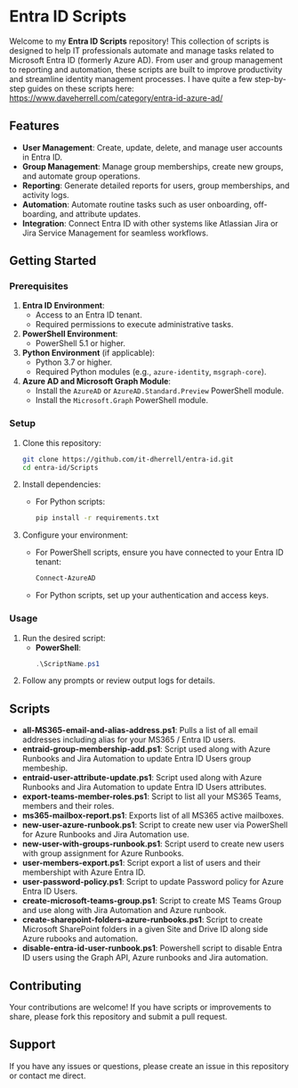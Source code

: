 # Entra ID Scripts

Welcome to my **Entra ID Scripts** repository! This collection of scripts is designed to help IT professionals automate and manage tasks related to Microsoft Entra ID (formerly Azure AD). From user and group management to reporting and automation, these scripts are built to improve productivity and streamline identity management processes.  I have quite a few step-by-step guides on these scripts here: https://www.daveherrell.com/category/entra-id-azure-ad/

## Features

- **User Management**: Create, update, delete, and manage user accounts in Entra ID.
- **Group Management**: Manage group memberships, create new groups, and automate group operations.
- **Reporting**: Generate detailed reports for users, group memberships, and activity logs.
- **Automation**: Automate routine tasks such as user onboarding, off-boarding, and attribute updates.
- **Integration**: Connect Entra ID with other systems like Atlassian Jira or Jira Service Management for seamless workflows.

## Getting Started

### Prerequisites

1. **Entra ID Environment**:
   - Access to an Entra ID tenant.
   - Required permissions to execute administrative tasks.
2. **PowerShell Environment**:
   - PowerShell 5.1 or higher.
3. **Python Environment** (if applicable):
   - Python 3.7 or higher.
   - Required Python modules (e.g., `azure-identity`, `msgraph-core`).
4. **Azure AD and Microsoft Graph Module**:
   - Install the `AzureAD` or `AzureAD.Standard.Preview` PowerShell module.
   - Install the `Microsoft.Graph` PowerShell module.

### Setup

1. Clone this repository:
   ```bash
   git clone https://github.com/it-dherrell/entra-id.git
   cd entra-id/Scripts
   ```

2. Install dependencies:
   - For Python scripts:
     ```bash
     pip install -r requirements.txt
     ```

3. Configure your environment:
   - For PowerShell scripts, ensure you have connected to your Entra ID tenant:
     ```powershell
     Connect-AzureAD
     ```
   - For Python scripts, set up your authentication and access keys.

### Usage

1. Run the desired script:
   - **PowerShell**:
     ```powershell
     .\ScriptName.ps1

2. Follow any prompts or review output logs for details.

## Scripts

- **all-MS365-email-and-alias-address.ps1**: Pulls a list of all email addresses including alias for your MS365 / Entra ID users. 
- **entraid-group-membership-add.ps1**: Script used along with Azure Runbooks and Jira Automation to update Entra ID Users group membeship.
- **entraid-user-attribute-update.ps1**: Script used along with Azure Runbooks and Jira Automation to update Entra ID Users attributes.
- **export-teams-member-roles.ps1**: Script to list all your MS365 Teams, members and their roles. 
- **ms365-mailbox-report.ps1**: Exports list of all MS365 active mailboxes.
- **new-user-azure-runbook.ps1**: Script to create new user via PowerShell for Azure Runbooks and Jira Automation use.
- **new-user-with-groups-runbook.ps1**: Script userd to create new users with group assignment for Azure Runbooks.
- **user-members-export.ps1**: Script export a list of users and their membershipt with Azure Entra ID.
- **user-password-policy.ps1**: Script to update Password policy for Azure Entra ID Users.
- **create-microsoft-teams-group.ps1**: Script to create MS Teams Group and use along with Jira Automation and Azure runbook.
- **create-sharepoint-folders-azure-runbooks.ps1**: Script to create Microsoft SharePoint folders in a given Site and Drive ID along side Azure rubooks and automation.
- **disable-entra-id-user-runbook.ps1**: Powershell script to disable Entra ID users using the Graph API, Azure runbooks and Jira automation.

## Contributing

Your contributions are welcome! If you have scripts or improvements to share, please fork this repository and submit a pull request.


## Support

If you have any issues or questions, please create an issue in this repository or contact me direct.
